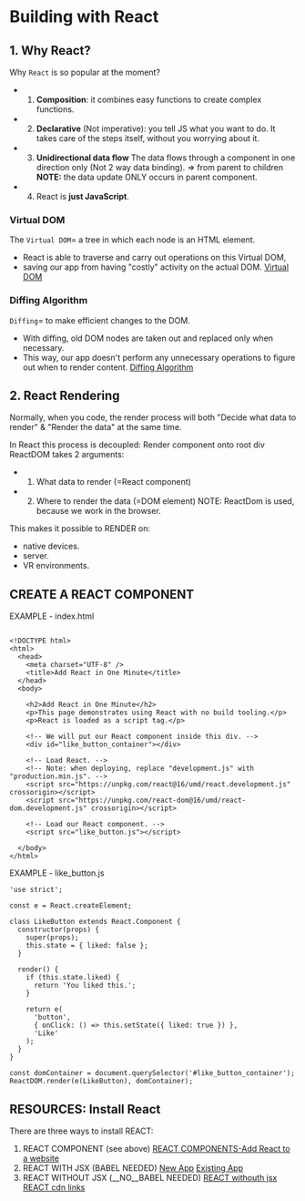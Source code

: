 # Building with React

## 1. Why React?
Why `React` is so popular at the moment?

- 1) __Composition__: it combines easy functions to create complex functions.

- 2) __Declarative__ (Not imperative): you tell JS what you want to do. 
It takes care of the steps itself, without you worrying about it.

- 3) __Unidirectional data flow__
The data flows through a component in one direction only (Not 2 way data binding).
=> from parent to children 
__NOTE:__ the data update ONLY occurs in parent component.

- 4) React is __just JavaScript__.

### Virtual DOM 
The `Virtual DOM`=  a tree in which each node is an HTML element. 
- React is able to traverse and carry out operations on this Virtual DOM, 
- saving our app from having "costly" activity on the actual DOM.
[Virtual DOM](https://reactjs.org/docs/optimizing-performance.html#avoid-reconciliation) 

### Diffing Algorithm
`Diffing`= to make efficient changes to the DOM. 
- With diffing, old DOM nodes are taken out and replaced only when necessary. 
- This way, our app doesn't perform any unnecessary operations to figure out when to render content.
[Diffing Algorithm](https://reactjs.org/docs/reconciliation.html#the-diffing-algorithm)

## 2. React Rendering
Normally, when you code, the render process will both 
"Decide what data to render" &  "Render the data" at the same time.

In React this process is decoupled:
Render component onto root div
ReactDOM takes 2 arguments:

- 1) What data to render (=React component)
- 2) Where to render the data (=DOM element)
NOTE: ReactDom is used, because we work in the browser.

This makes it possible to RENDER on:
  - native devices.
  - server.
  - VR environments.

## CREATE A REACT COMPONENT
EXAMPLE - index.html
```

<!DOCTYPE html>
<html>
  <head>
    <meta charset="UTF-8" />
    <title>Add React in One Minute</title>
  </head>
  <body>

    <h2>Add React in One Minute</h2>
    <p>This page demonstrates using React with no build tooling.</p>
    <p>React is loaded as a script tag.</p>

    <!-- We will put our React component inside this div. -->
    <div id="like_button_container"></div>

    <!-- Load React. -->
    <!-- Note: when deploying, replace "development.js" with "production.min.js". -->
    <script src="https://unpkg.com/react@16/umd/react.development.js" crossorigin></script>
    <script src="https://unpkg.com/react-dom@16/umd/react-dom.development.js" crossorigin></script>

    <!-- Load our React component. -->
    <script src="like_button.js"></script>

  </body>
</html>

```
EXAMPLE - like_button.js
```
'use strict';

const e = React.createElement;

class LikeButton extends React.Component {
  constructor(props) {
    super(props);
    this.state = { liked: false };
  }

  render() {
    if (this.state.liked) {
      return 'You liked this.';
    }

    return e(
      'button',
      { onClick: () => this.setState({ liked: true }) },
      'Like'
    );
  }
}

const domContainer = document.querySelector('#like_button_container');
ReactDOM.render(e(LikeButton), domContainer);
```

## RESOURCES: Install React
There are three ways to install REACT:
1) REACT COMPONENT (see above)
[REACT COMPONENTS-Add React to a website](https://reactjs.org/docs/add-react-to-a-website.html#try-react)
2) REACT WITH JSX (BABEL NEEDED)
[New App](https://reactjs.org/docs/add-react-to-a-new-app.html)
[Existing App](https://reactjs.org/docs/add-react-to-an-existing-app.html)
3) REACT WITHOUT JSX (__NO__BABEL NEEDED)
[REACT withouth jsx](https://reactjs.org/docs/react-without-jsx.html)
[REACT cdn links](https://reactjs.org/docs/cdn-links.html)




